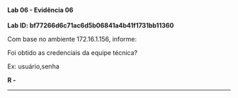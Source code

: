 
#### Lab 06 - Evidência 06

**Lab ID:  bf77266d6c71ac6d5b06841a4b41f1731bb11360**


Com base no ambiente 172.16.1.156, informe:  
  
Foi obtido as credenciais da equipe técnica?  
  
Ex: usuário,senha

**R -**

---
